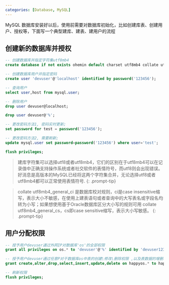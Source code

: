 ```yaml
---
categories: [Database, MySQL]
---
```

MySQL 数据库安装好以后，使用前需要对数据库初始化，比如创建库表、创建用户、授权等，下面写一个典型建库、建表、建用户的流程

## 创建新的数据库并授权

```sql
-- 创建数据库并指定字符集utf8mb4
create database if not exists ohemin default charset utf8mb4 collate utf8mb4_general_ci;

-- 创建数据库用户并指定密码
create user 'devuser'@'localhost' identified by password('123456');

-- 查询用户
select user,host from mysql.user;

-- 删除用户
drop user devuser@localhost;

drop user devuser@'%';

-- 更改密码方法1, 密码实时更新;
set password for test = password('123456');

-- 更改密码方法2, 需要刷新;
update mysql.user set password=password('123456') where user='test';

flush privileges;
```
> 建库字符集可以选择utf8或者utf8mb4，它们的区别在于utf8mb4可以在记录值中正确支持操作系统或者社交软件的表情符号，而utf8则会出现错误。好消息是高版本的MySQL已经将这两个字符集合并，无论选择utf8或者utf8mb4都可以正常使用表情符号.
{: .prompt-tip}

> collate utf8mb4_general_ci 是数据库校对规则，ci是case insensitive缩写，表示大小不敏感，在使用上建表语句或者查询中的大写表名或字段名均转为小写；如果想使用基于Oracle数据库区分大小写的规则可用 collate utf8mb4_general_cs，cs即case sensitive缩写，表示大小写敏感。
{: .prompt-tip}

## 用户分配权限
```sql
-- 授予用户devuser通过外网IP对数据库'os'的全部权限
grant all privileges on os.* to 'devuser'@'%' identified by 'devuser123';

-- 授予用户devuser通过任意P对于数据库os中表的创建\修改\删除权限 ,以及表数据的增删改查权限 
grant create,alter,drop,select,insert,update,delete on happyos.* to happyos@'%';

-- 刷新权限
flush privileges;
```